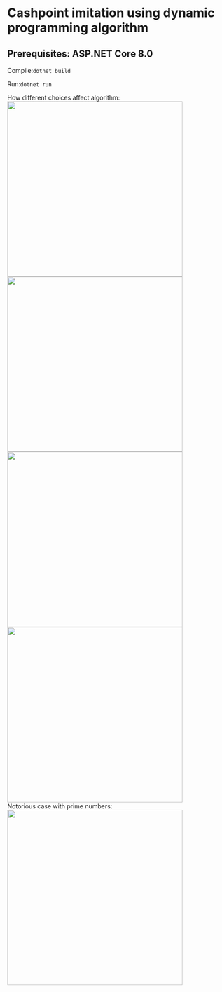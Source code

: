 <h1>Cashpoint imitation using dynamic programming algorithm</h1>
<h2>Prerequisites: ASP.NET Core 8.0</h2>
<p>Compile:<code>dotnet build</code></p>
<p>Run:<code>dotnet run</code></p>
<p>
  How different choices affect algorithm: <br>
  <img src="https://github.com/SynI20N/Cashpoint/blob/main/img/1.png" height="400" width="400"> <br>
  <img src="https://github.com/SynI20N/Cashpoint/blob/main/img/2.png" height="400" width="400"> <br>
  <img src="https://github.com/SynI20N/Cashpoint/blob/main/img/3.png" height="400" width="400"> <br>
  <img src="https://github.com/SynI20N/Cashpoint/blob/main/img/4.png" height="400" width="400"> <br>
  Notorious case with prime numbers: <br>
  <img src="https://github.com/SynI20N/Cashpoint/blob/main/img/5.png" height="400" width="400">
</p>

